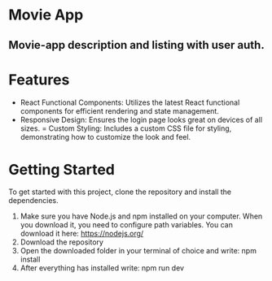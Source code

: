 # Movie App

## Movie-app description and listing with user auth.


# Features
- React Functional Components: Utilizes the latest React functional components for efficient rendering and state management.
- Responsive Design: Ensures the login page looks great on devices of all sizes.
= Custom Styling: Includes a custom CSS file for styling, demonstrating how to customize the look and feel.

# Getting Started
To get started with this project, clone the repository and install the dependencies.
1. Make sure you have Node.js and npm installed on your computer. When you download it, you need to configure path variables. You can download it here: https://nodejs.org/
2. Download the repository
3. Open the downloaded folder in your terminal of choice and write: npm install
4. After everything has installed write: npm run dev
